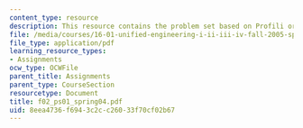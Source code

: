 ```yaml
---
content_type: resource
description: This resource contains the problem set based on Profili or Xfoil.
file: /media/courses/16-01-unified-engineering-i-ii-iii-iv-fall-2005-spring-2006/8eea4736f6943c2cc26033f70cf02b67_f02_ps01_spring04.pdf
file_type: application/pdf
learning_resource_types:
- Assignments
ocw_type: OCWFile
parent_title: Assignments
parent_type: CourseSection
resourcetype: Document
title: f02_ps01_spring04.pdf
uid: 8eea4736-f694-3c2c-c260-33f70cf02b67
---
```

